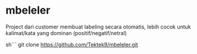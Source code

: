 # mbeleler
Project dari customer membuat labeling secara otomatis, lebih cocok untuk kalimat/kata yang dominan (positif/negatif/netral)

sh```
git clone https://github.com/Tektek9/mbeleler.git
```
